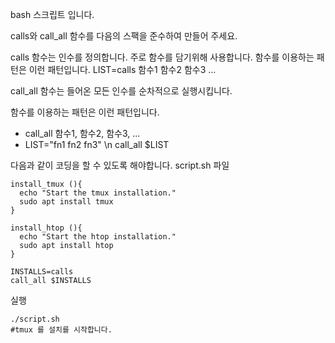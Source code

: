 
bash 스크립트 입니다.

calls와 call_all 함수를 다음의 스팩을 준수하여 만들어 주세요.

calls 함수는 인수를 정의합니다. 주로 함수를 담기위해 사용합니다.
함수를 이용하는 패턴은 이런 패턴입니다. LIST=calls 함수1 함수2 함수3 ...

call_all 함수는 들어온 모든 인수를 순차적으로 실행시킵니다.

함수를 이용하는 패턴은 이런 패턴입니다. 
- call_all 함수1, 함수2, 함수3, ...
- LIST="fn1 fn2 fn3" \n call_all $LIST

다음과 같이 코딩을 할 수 있도록 해야합니다.
script.sh 파일
```
install_tmux (){
  echo "Start the tmux installation."
  sudo apt install tmux
}

install_htop (){
  echo "Start the htop installation."
  sudo apt install htop
}

INSTALLS=calls
call_all $INSTALLS
```

실행
```
./script.sh
#tmux 를 설치를 시작합니다.
```